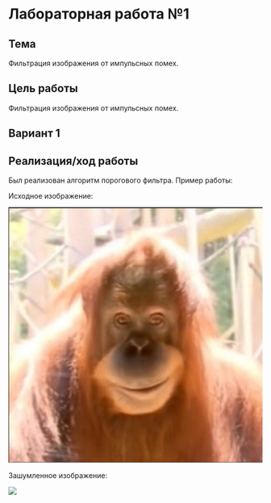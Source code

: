 # Лабораторная работа №1

## Тема

Фильтрация изображения от импульсных помех.

## Цель работы

Фильтрация изображения от импульсных помех.

## Вариант 1

## Реализация/ход работы
Был реализован алгоритм порогового фильтра. Пример работы:

Исходное изображение:

![](images/oooohhh.jpg)

Зашумленное изображение:

![](images/oooohhh2.png)

